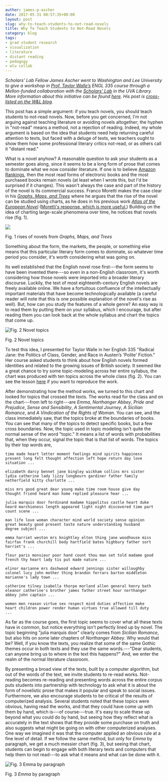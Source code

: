 ```yaml
---
author: james-p-ascher
date: 2017-05-31 08:57:35+00:00
layout: post
slug: why-to-teach-students-to-not-read-novels
title: Why To Teach Students to Not-Read Novels
category: blog
tags:
- grad student research
- visualization
- literature
- distant reading
- pedagogy
- wlu collab
---
```


_Scholars' Lab Fellow James Ascher went to Washington and Lee University to give a workshop in [Prof. Taylor Walle’s](https://www.wlu.edu/english-department/faculty-and-staff/profile?ID=x17053) ENGL 335 course through a Mellon-funded collaboration with the [Scholars’ Lab](http://scholarslab.org/) in the UVA Library. More information about this initiative can be found [here](https://github.com/wludh/research-one-collab). His post is [cross-listed on the W&L blog](http://digitalhumanities.wlu.edu/blog/2017/05/31/why-to-teach-students-to-not-read-novels/)._

This post has a simple argument: if you teach novels, you should teach students to not-read novels. Now, before you get concerned, I'm not arguing against teaching literature or avoiding novels altogether; the hyphen in "not-read" means a method, not a rejection of reading. Indeed, my whole argument is based on the idea that students need help returning careful attention to texts, but faced with a deluge of texts, we teachers ought to show them how some professional literary critics not-read, or as others call it "distant read."

What is a novel anyhow? A reasonable question to ask your students as a semester goes along, since it seems to be a long form of prose that comes to dominate what we now consider literature. If one is to believe [Amazon Rankings](https://www.amazon.com/charts/), then the most read forms of electronic books and the most purchased books remain novels (at least when I wrote this, but I'd be surprised if it changes). This wasn't always the case and part of the history of the novel is its commercial success. Franco Moretti makes the case clear in his [_Graphs, Maps, and Trees_](http://www.the-tls.co.uk/articles/private/forms-of-life/) where he argues that the rise of the novel can be studied using charts, as he does in his previous work [_Atlas of the European Novel_](http://www.the-tls.co.uk/articles/private/the-country-of-the-mind/) ([Moretti's response, which is more useful.](http://www.the-tls.co.uk/articles/private/literary-mappings/)) Building on the idea of charting large-scale phenomena over time, he notices that novels rise (fig. 1).




![](http://static.scholarslab.org/wp-content/uploads/2017/05/RisesofNovels-1.png)


Fig. 1 rises of novels from _Graphs, Maps, and Trees_






Something about the form, the markets, the people, or something else means that this particular literary form comes to dominate, so whatever time period you consider, it's worth considering what was going on.

Its well established that the English novel rose first---the form seems to have been invented there---so even in a non-English classroom, it's worth considering how those novels were imported into a broader literary discourse. Luckily, the text of most eighteenth-century English novels are freely available online. We have a fortuitous confluence of the intellectually important materials that have become technologically available (a careful reader will note that this is one possible explanation of the novel's rise as well). But, how can you study the features of a whole genre? An easy way is to read them by putting them on your syllabus, which I encourage, but after reading them you can look back at the whole syllabus and chart the topics that come up.




![Fig. 2 Novel topics](http://static.scholarslab.org/wp-content/uploads/2017/05/Syllabus.png)


Fig. 2 Novel topics






To test this idea, I presented for Taylor Walle in her English 335 "Radical Jane: the Politics of Class, Gender, and Race in Austen’s 'Polite' Fiction." Her course asked students to think about how English novels formed identities and related to the growing issues of British society. It seemed like a great chance to try some topic-modeling across her entire syllabus, the chart was produced with ten topics across the whole class (fig. 2). You can see the lesson [here](https://github.com/cacology/topic-modeling-18c-lit) if you want to reproduce the work.

After demonstrating how the method works, we turned to this chart and looked for topics that crossed the texts. The works read for the class and on the chart---from left to right---are _Emma_, _Northanger Abbey_, _Pride and Prejudice_, _Sense and Sensibility_, _A Sentimental Journey_, _A Sicilian Romance_, and _A Vindication of the Rights of Woman_. You can see, and the class immediately saw, that the topics broke at the boundaries of books. You can see that many of the topics to detect specific books, but a few cross boundaries. Now, the topic used in topic modeling isn't quite the normal sense of the word "topic." It means a list of words with probabilities that, when they occur, signal the topic that is that list of words. The topics by their top words are,


```
time made heart letter moment feelings mind spirits happiness
present long felt thought affection left hope return day love
situation ...

elizabeth darcy bennet jane bingley wickham collins mrs sister
lydia catherine lady lizzy longbourn gardiner father family
netherfield kitty charlotte ...

miss mrs good great dear young make time room house give day
thought friend heard man home replied pleasure hear ...

julia marquis door ferdinand madame hippolitus castle heart duke
heard marchioness length appeared light night discovered time part
count scene ...

man life love woman character mind world society sense opinion
great beauty good present taste nature understanding husband
degree subject ...

emma harriet weston mrs knightley elton thing jane woodhouse miss
fairfax frank churchill body hartfield bates highbury father sort
harriet's ...

fleur paris monsieur poor hand count thou man set told madame good
french thy heart lady tis put made nature ...

elinor marianne mrs dashwood edward jennings sister willoughby
colonel lucy john mother thing brandon ferrars barton middleton
marianne's lady town ...

catherine tilney isabella thorpe morland allen general henry bath
eleanor catherine's brother james father street hour northanger
abbey john captain ...

women men reason virtue sex respect mind duties affection make
heart children power render human virtues true allowed till duty
...
```


As far as the course goes, the first topic seems to cover what all these texts have in common, but notice everything isn't perfectly lined up by novel. The topic beginning "julia marquis door" clearly comes from _Sicilian Romance_, but also hits on some later chapters of _Northanger Abbey_. Why would that be? Well, if you know the texts, you realize that some of the same Gothic themes occur in both texts and they use the same words.---"Dear students, can anyone bring us to where in the text this happens?" And, we enter the realm of the normal literature classroom.

By presenting a broad view of the texts, built by a computer algorithm, but out of the words of the text, we invite students to re-read works. Not-reading becomes re-reading and presenting words across the entire corpus puts students into partnership with technology to ask what it is about the form of novelistic prose that makes it popular and speak to social issues. Furthermore, we also encourage students to be critical of the results of computerized analysis. Several students noted that these topics were obvious, having read the works, and that they could have come up with them by hand, which is---of course---true. It's easy to scale these up beyond what you could do by hand, but seeing how they reflect what is accurately in the text shows that they provide some purchase on truth and also suggests what might be going on with other computerized analyses. One way we imagined it was that the computer applied an obvious rule at a fine level of detail. If we follow the same method, but only for _Emma_ by paragraph, we get a much messier chart (fig. 3), but seeing that chart, students can begin to engage with both literary texts and computers that help them to not read---to ask what it means and what can be done with it.




![Fig. 3 Emma by paragraph](http://static.scholarslab.org/wp-content/uploads/2017/05/EmmaByChap.png)


Fig. 3 _Emma_ by paragraph
